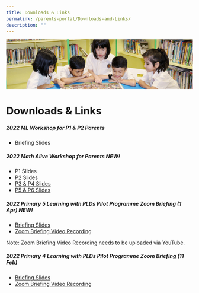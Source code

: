 ```yaml
---
title: Downloads & Links
permalink: /parents-portal/Downloads-and-Links/
description: ""
---
```

![](/images/banner.gif)

Downloads & Links
=================

##### 2022 ML Workshop for P1 & P2 Parents

*   Briefing Slides


##### 2022 Math Alive Workshop for Parents NEW!

*   P1 Slides
*   P2 Slides
*   [P3 & P4 Slides](/files/P3%20%204%20Math%20Alive%20Workshop%20for%20Parents%202022%20JYPS%20Website.pdf)
*   [P5 & P6 Slides](/files/P5%20%206%20Math%20Alive%20Workshop%20for%20Parents%202022%20JYPS%20Website.pdf)

##### 2022 Primary 5 Learning with PLDs Pilot Programme Zoom Briefing (1 Apr) NEW!

*   [Briefing Slides](/files/Briefing%20Slide%20for%20Parents.pdf)
*   [Zoom Briefing Video Recording](https://drive.google.com/file/d/1WRWFxDdv6mh-UHQy2TaaKCz0lmyRpgcB/view?usp=sharing)

Note: Zoom Briefing Video Recording needs to be uploaded via YouTube.

##### 2022 Primary 4 Learning with PLDs Pilot Programme Zoom Briefing (11 Feb)

*   [Briefing Slides](/files/Briefing%20Slides%20for%20Parents%20-%20Primary%20School%20Pilot%20for%20Learning%20with%20PLDs.pdf)
*   [Zoom Briefing Video Recording](https://drive.google.com/file/d/12AiiDIwRDBDz4fKzz7__QQoTLViieoNK/view?usp=sharing)